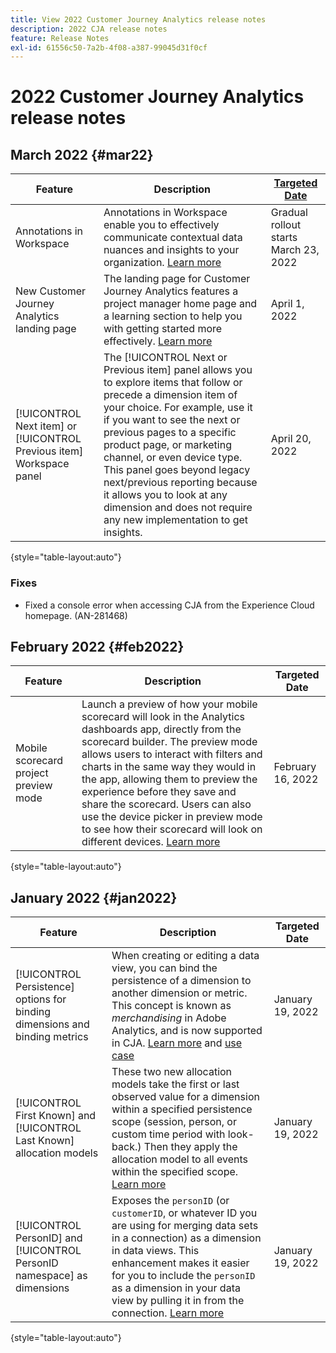 ```yaml
---
title: View 2022 Customer Journey Analytics release notes
description: 2022 CJA release notes
feature: Release Notes
exl-id: 61556c50-7a2b-4f08-a387-99045d31f0cf
---
```

# 2022 Customer Journey Analytics release notes

## March 2022 {#mar22}

| Feature | Description | [Targeted Date](/help/release-notes/releases.md) |
| ----------- | ---------- | ----- |
| Annotations in Workspace | Annotations in Workspace enable you to effectively communicate contextual data nuances and insights to your organization. [Learn more](/help/components/annotations/overview.md) | Gradual rollout starts March 23, 2022 |
| New Customer Journey Analytics landing page | The landing page for Customer Journey Analytics features a project manager home page and a learning section to help you with getting started more effectively. [Learn more](/help/getting-started/landing.md)| April 1, 2022 |
|  [!UICONTROL Next item] or [!UICONTROL Previous item] Workspace panel | The [!UICONTROL Next or Previous item] panel allows you to explore items that follow or precede a dimension item of your choice. For example, use it if you want to see the next or previous pages to a specific product page, or marketing channel, or even device type. This panel goes beyond legacy next/previous reporting because it allows you to look at any dimension and does not require any new implementation to get insights. | April 20, 2022 |

{style="table-layout:auto"}

### Fixes

* Fixed a console error when accessing CJA from the Experience Cloud homepage. (AN-281468)

## February 2022 {#feb2022}

| Feature | Description | Targeted Date |
| ----------- | ---------- | ----- |
| Mobile scorecard project preview mode | Launch a preview of how your mobile scorecard will look in the Analytics dashboards app, directly from the scorecard builder. The preview mode allows users to interact with filters and charts in the same way they would in the app, allowing them to preview the experience before they save and share the scorecard. Users can also use the device picker in preview mode to see how their scorecard will look on different devices. [Learn more](https://experienceleague.adobe.com/docs/analytics-platform/using/cja-dashboards/create-scorecard.html#preview) | February 16, 2022 |

{style="table-layout:auto"}

## January 2022 {#jan2022}

| Feature | Description | Targeted Date |
| ----------- | ---------- | ----- |
|[!UICONTROL Persistence] options for binding dimensions and binding metrics| When creating or editing a data view, you can bind the persistence of a dimension to another dimension or metric. This concept is known as _merchandising_ in Adobe Analytics, and is now supported in CJA. [Learn more](https://experienceleague.adobe.com/docs/analytics-platform/using/cja-dataviews/component-settings/persistence.html#binding-dimension) and [use case](/help/use-cases/binding-dimensions-metrics.md)| January 19, 2022 |
| [!UICONTROL First Known] and [!UICONTROL Last Known] allocation models | These two new allocation models take the first or last observed value for a dimension within a specified persistence scope (session, person, or custom time period with look-back.) Then they apply the allocation model to all events within the specified scope. [Learn more](https://experienceleague.adobe.com/docs/analytics-platform/using/cja-dataviews/component-settings/persistence.html#allocation-settings)| January 19, 2022 |
| [!UICONTROL PersonID] and [!UICONTROL PersonID namespace] as dimensions | Exposes the `personID` (or `customerID`, or whatever ID you are using for merging data sets in a connection) as a dimension in data views. This enhancement makes it easier for you to include the `personID` as a dimension in your data view by pulling it in from the connection. [Learn more](https://experienceleague.adobe.com/docs/analytics-platform/using/cja-dataviews/component-reference.html#optional-standard-components)| January 19, 2022|

{style="table-layout:auto"}
